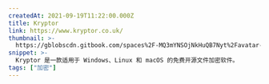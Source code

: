 ```yaml
---
createdAt: 2021-09-19T11:22:00.000Z
title: Kryptor
link: https://www.kryptor.co.uk/
thumbnail: >-
  https://gblobscdn.gitbook.com/spaces%2F-MQ3mYNSOjNkHuQB7Nyt%2Favatar-1609619403028.png?alt=media
snippet: >-
  Kryptor 是一款适用于 Windows、Linux 和 macOS 的免费开源文件加密软件。
tags: ["加密"]
---
```

